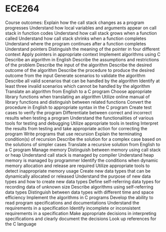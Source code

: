 # ECE264
Course outcomes:
    Explain how the call stack changes as a program progresses
        Understand how local variables and arguments appear on call stack in function codes
        Understand how call stack grows when a function called
        Understand how call stack shrinks when a function completes
        Understand where the program continues after a function completes
        Understand pointers
            Distinguish the meaning of the pointer in four different context
            Apply pointers in appropriate context
    Implement algorithms using C
        Describe an algorithm in English
            Describe the assumptions and restrictions of the problem
            Describe the input of the algorithm
            Describe the desired outcome of the algorithm
            Describe the procedure to produce the desired outcome from the input
        Generate scenarios to validate the algorithm
            Describe all valid scenarios that can be handled by the algorithm
            Identify at least three invalid scenarios which cannot be handled by the algorithm
        Translate an algorithm from English to a C program
            Choose appropriate library functions when translating an algorithm
            Utilize online manual of library functions and distinguish between related functions
            Convert the procedure in English to appropriate syntax in the C program
        Create test cases to verify the program
            Differentiate between correct and incorrect results when testing a program
            Understand the functionalities of various tools for testing and debugging
            Utilize appropriate tools in testing
            Interpret the results from testing and take appropriate action for correcting the program
    Write programs that use recursion
        Explain the terminating condition(s) of recursion
        Describe the solution for a complex case based on the solutions of simpler cases
        Translate a recursive solution from English to a C program
    Manage memory
        Distinguish between memory using call stack or heap
        Understand call stack is managed by compiler
        Understand heap memory is managed by programmer
        Identify the conditions when dynamic memory allocation and release are required
        Utilize appropriate tools to detect inappropriate memory usage
    Create new data types that can be dynamically allocated or released
        Understand the purpose of new data types and how to create new data types
        Define self-referring data types for recording data of unknown size
        Describe algorithms using self-referring data types
        Distinguish between data types with different time and space efficiency
        Implement the algorithms in C programs
    Develop the ability to read program specifications and documentations
        Understand the requirements in a specification
        Identify incomplete or inconsistent requirements in a specification
        Make appropriate decisions in interpreting specifications and clearly document the decisions
        Look up references for the C language
